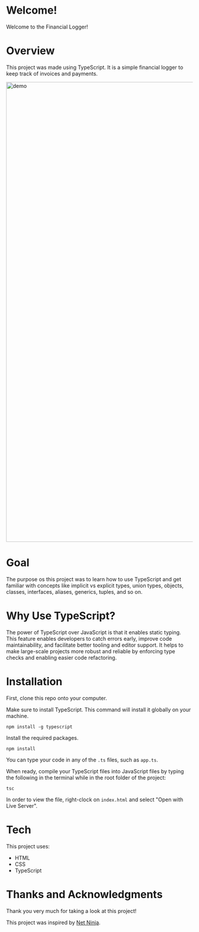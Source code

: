# Welcome!
Welcome to the Financial Logger!

# Overview
This project was made using TypeScript. It is a simple financial logger to keep track of invoices and payments.

<img width="1238" alt="demo" src="https://github.com/jadeleafmoon/typescript-finance-logger/assets/83651965/3a1d1f36-5b2e-461f-9f89-4a20de6cb60a">

# Goal
The purpose os this project was to learn how to use TypeScript and get familiar with concepts like implicit vs explicit types, union types, objects, classes, interfaces, aliases, generics, tuples, and so on. 

# Why Use TypeScript?
The power of TypeScript over JavaScript is that it enables static typing. This feature enables developers to catch errors early, improve code maintainability, and facilitate better tooling and editor support. It helps to make large-scale projects more robust and reliable by enforcing type checks and enabling easier code refactoring.

# Installation
First, clone this repo onto your computer.

Make sure to install TypeScript. This command will install it globally on your machine.

```
npm install -g typescript
```

Install the required packages.
```
npm install
```

You can type your code in any of the `.ts` files, such as `app.ts`.

When ready, compile your TypeScript files into JavaScript files by typing the following in the terminal while in the root folder of the project:
```
tsc
```

In order to view the file, right-clock on `index.html` and select "Open with Live Server".

# Tech
This project uses:
- HTML
- CSS
- TypeScript

# Thanks and Acknowledgments
Thank you very much for taking a look at this project!

This project was inspired by [Net Ninja](https://www.youtube.com/watch?v=2pZmKW9-I_k&list=PL4cUxeGkcC9gUgr39Q_yD6v-bSyMwKPUI&index=1).
